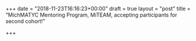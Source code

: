 +++
date = "2018-11-23T16:16:23+00:00"
draft = true
layout = "post"
title = "MichMATYC Mentoring Program, MiTEAM, accepting participants for second cohort!"

+++
